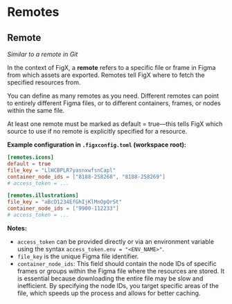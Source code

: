 # Remotes

## Remote
*Similar to a remote in Git*

In the context of FigX, a **remote** refers to a specific file or frame in Figma from which assets are exported. Remotes tell FigX where to fetch the specified resources from.

You can define as many remotes as you need. Different remotes can point to entirely different Figma files, or to different containers, frames, or nodes within the same file.

At least one remote must be marked as default = true—this tells FigX which source to use if no remote is explicitly specified for a resource.

**Example configuration in `.figxconfig.toml` (workspace root):**

```toml
[remotes.icons]
default = true
file_key = "LlHCBPLR7yasnxwfsnCapl"
container_node_ids = ["8188-258268", "8188-258269"]
# access_token = ...

[remotes.illustrations]
file_key = "aBcD1234EfGhIjKlMnOpQrSt"
container_node_ids = ["9900-112233"]
# access_token = ...
```

**Notes:**
- `access_token` can be provided directly or via an environment variable using the syntax `access_token.env = "<ENV_NAME>"`.
- `file_key` is the unique Figma file identifier.
- `container_node_ids`: This field should contain the node IDs of specific frames or groups within the Figma file where the resources are stored. It is essential because downloading the entire file may be slow and inefficient. By specifying the node IDs, you target specific areas of the file, which speeds up the process and allows for better caching.
